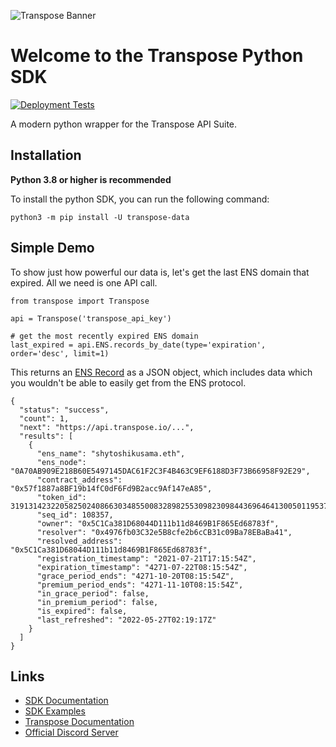 ![Transpose Banner](https://files.readme.io/356ac19-TRSP_DocBanner.png)

# Welcome to the Transpose Python SDK
[![Deployment Tests](https://github.com/TransposeData/transpose-python-sdk/actions/workflows/deployment_tests.yml/badge.svg)](https://github.com/TransposeData/transpose-python-sdk/actions/workflows/deployment_tests.yml)

A modern python wrapper for the Transpose API Suite.


## Installation

**Python 3.8 or higher is recommended**

To install the python SDK, you can run the following command:
```
python3 -m pip install -U transpose-data
```

## Simple Demo

To show just how powerful our data is, let's get the last ENS domain that expired. All we need is one API call.
```
from transpose import Transpose

api = Transpose('transpose_api_key')

# get the most recently expired ENS domain
last_expired = api.ENS.records_by_date(type='expiration', order='desc', limit=1)
```

This returns an [ENS Record](https://github.com/TransposeData/transpose-python-sdk/tree/main/docs/ens.md#ENS-Record-Model) as a JSON object, which includes data which you wouldn't be able to easily get from the ENS protocol.

```
{
  "status": "success",
  "count": 1,
  "next": "https://api.transpose.io/...",
  "results": [
    {
      "ens_name": "shytoshikusama.eth",
      "ens_node": "0A70AB909E218B60E5497145DAC61F2C3F4B463C9EF6188D3F73B66958F92E29",
      "contract_address": "0x57f1887a8BF19b14fC0dF6Fd9B2acc9Af147eA85",
      "token_id": 31913142322058250240866303485500832898255309823098443696464130050119537886147,
      "seq_id": 108357,
      "owner": "0x5C1Ca381D68044D111b11d8469B1F865Ed68783f",
      "resolver": "0x4976fb03C32e5B8cfe2b6cCB31c09Ba78EBaBa41",
      "resolved_address": "0x5C1Ca381D68044D111b11d8469B1F865Ed68783f",
      "registration_timestamp": "2021-07-21T17:15:54Z",
      "expiration_timestamp": "4271-07-22T08:15:54Z",
      "grace_period_ends": "4271-10-20T08:15:54Z",
      "premium_period_ends": "4271-11-10T08:15:54Z",
      "in_grace_period": false,
      "in_premium_period": false,
      "is_expired": false,
      "last_refreshed": "2022-05-27T02:19:17Z"
    }
  ]
}
```

## Links
- [SDK Documentation](https://github.com/TransposeData/transpose-python-sdk/tree/main/docs/documentation.md)
- [SDK Examples](https://github.com/TransposeData/transpose-python-sdk/tree/main/examples)
- [Transpose Documentation](https://docs.transpose.io)
- [Official Discord Server](https://discord.gg/AKguqp3U57)